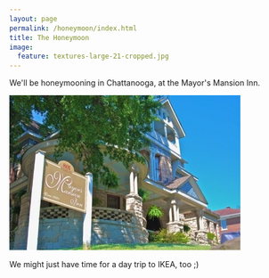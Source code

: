 ```yaml
---
layout: page
permalink: /honeymoon/index.html
title: The Honeymoon
image:
  feature: textures-large-21-cropped.jpg
---
```


We'll be honeymooning in Chattanooga, at the Mayor's Mansion Inn.

[<img src="/images/mayors-mansion-inn.jpg">](http://www.bedandbreakfast.com/tennessee-chattanooga-mayorsmansioninn.html)

We might just have time for a day trip to IKEA, too ;)
